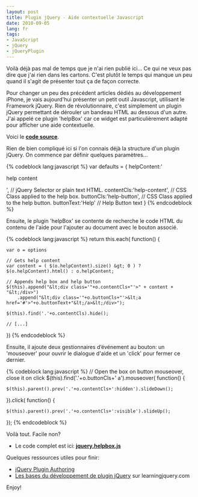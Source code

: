 ```yaml
---
layout: post
title: Plugin jQuery - Aide contextuelle Javascript
date: 2010-09-05
lang: fr
tags:
- JavaScript
- jQuery
- jQueryPlugin
---
```

Voilà déjà pas mal de temps que je n'ai rien publié ici... Ce qui ne veux pas dire que j'ai rien dans les cartons. C'est plutôt le temps qui manque un peu quand il s'agit de présenter tout ça de façon correcte.

Pour changer un peu des précédent articles dédiés au développement iPhone, je vais aujourd'hui présenter un petit outil Javascript, utilisant le Framework jQuery. Rien de révolutionnaire, c'est simplement un plugin jQuery permettant de dérouler un bandeau HTML au dessous d'un autre. J'ai appelé ce plugin 'helpBox' car ce widget est particulièrement adapté pour afficher une aide contextuelle.
<!--more-->
Voici le <strong> [code source](https://gist.github.com/1101480)</strong>.

Rien de bien compliqué ici si l'on connais déjà la structure d'un plugin jQuery.
On commence par définir quelques paramètres...

{% codeblock lang:javascript %}
var defaults = {
    helpContent:'<p>help content</p>',  // jQuery Selector or plain text HTML.
    contentCls:'help-content',          // CSS Class applied to the help box.
    buttonCls:'help-button',            // CSS Class applied to the help button.
    buttonText:'Help'                   // Help Button text
}
{% endcodeblock %}

Ensuite, le plugin 'helpBox' se contente de recherche le code HTML du contenu de l'aide pour l'ajouter au document avec le bouton associé.

{% codeblock lang:javascript %}
return this.each( function() {

    var o = options

    // Gets help content
    var content = ( $(o.helpContent).size() &gt; 0 ) ? $(o.helpContent).html() : o.helpContent;

    // Appends help box and help button
    $(this).append("&lt;div class='"+o.contentCls+"'>" + content + "&lt;/div>")
        .append("&lt;div class='"+o.buttonCls+"'>&lt;a href='#'>"+o.buttonText+"&lt;/a>&lt;/div>");

    $(this).find('.'+o.contentCls).hide();

    // [...]
})
{% endcodeblock %}

Ensuite, il ajoute deux gestionnaires d’événement au bouton: un 'mouseover' pour ouvrir le dialogue d'aide et un 'click' pour fermer ce dernier.

{% codeblock lang:javascript %}
// Open the box on button mouseover, close it on click
$(this).find('.'+o.buttonCls+' a').mouseover( function() {

    $(this).parent().prev('.'+o.contentCls+':hidden').slideDown();
}).click( function() {

    $(this).parent().prev('.'+o.contentCls+':visible').slideUp();
});
{% endcodeblock %}

Voilà tout. Facile non?

- Le code complet est ici: <strong> [jquery.helpbox.js](https://gist.github.com/1101480) </strong></li>


Quelques ressources utiles pour finir:

- [jQuery Plugin Authoring](http://docs.jquery.com/Plugins/Authoring)
- [Les bases du développement de plugin jQuery](http://www.learningjquery.com/2007/10/a-plugin-development-pattern) sur learningjquery.com

Enjoy!
